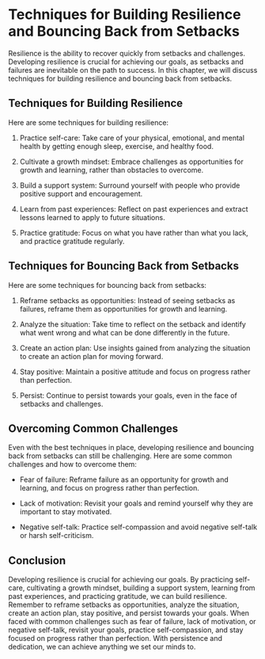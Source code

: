 Techniques for Building Resilience and Bouncing Back from Setbacks
====================================================================================================

Resilience is the ability to recover quickly from setbacks and challenges. Developing resilience is crucial for achieving our goals, as setbacks and failures are inevitable on the path to success. In this chapter, we will discuss techniques for building resilience and bouncing back from setbacks.

Techniques for Building Resilience
----------------------------------

Here are some techniques for building resilience:

1. Practice self-care: Take care of your physical, emotional, and mental health by getting enough sleep, exercise, and healthy food.

2. Cultivate a growth mindset: Embrace challenges as opportunities for growth and learning, rather than obstacles to overcome.

3. Build a support system: Surround yourself with people who provide positive support and encouragement.

4. Learn from past experiences: Reflect on past experiences and extract lessons learned to apply to future situations.

5. Practice gratitude: Focus on what you have rather than what you lack, and practice gratitude regularly.

Techniques for Bouncing Back from Setbacks
------------------------------------------

Here are some techniques for bouncing back from setbacks:

1. Reframe setbacks as opportunities: Instead of seeing setbacks as failures, reframe them as opportunities for growth and learning.

2. Analyze the situation: Take time to reflect on the setback and identify what went wrong and what can be done differently in the future.

3. Create an action plan: Use insights gained from analyzing the situation to create an action plan for moving forward.

4. Stay positive: Maintain a positive attitude and focus on progress rather than perfection.

5. Persist: Continue to persist towards your goals, even in the face of setbacks and challenges.

Overcoming Common Challenges
----------------------------

Even with the best techniques in place, developing resilience and bouncing back from setbacks can still be challenging. Here are some common challenges and how to overcome them:

* Fear of failure: Reframe failure as an opportunity for growth and learning, and focus on progress rather than perfection.

* Lack of motivation: Revisit your goals and remind yourself why they are important to stay motivated.

* Negative self-talk: Practice self-compassion and avoid negative self-talk or harsh self-criticism.

Conclusion
----------

Developing resilience is crucial for achieving our goals. By practicing self-care, cultivating a growth mindset, building a support system, learning from past experiences, and practicing gratitude, we can build resilience. Remember to reframe setbacks as opportunities, analyze the situation, create an action plan, stay positive, and persist towards your goals. When faced with common challenges such as fear of failure, lack of motivation, or negative self-talk, revisit your goals, practice self-compassion, and stay focused on progress rather than perfection. With persistence and dedication, we can achieve anything we set our minds to.
